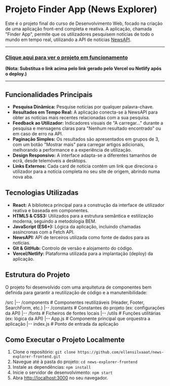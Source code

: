 # Projeto Finder App (News Explorer)

Este é o projeto final do curso de Desenvolvimento Web, focado na criação de uma aplicação front-end completa e reativa. A aplicação, chamada "Finder App", permite que os utilizadores pesquisem notícias de todo o mundo em tempo real, utilizando a API de notícias [NewsAPI](https://newsapi.org/).

---

### **[Clique aqui para ver o projeto em funcionamento](https://news-explorer-frontend-alpha.vercel.app)**

**(Nota: Substitua o link acima pelo link gerado pelo Vercel ou Netlify após o deploy.)**

---

## Funcionalidades Principais

-   **Pesquisa Dinâmica:** Pesquise notícias por qualquer palavra-chave.
-   **Resultados em Tempo Real:** A aplicação conecta-se à NewsAPI para obter as notícias mais recentes relacionadas com a sua pesquisa.
-   **Feedback ao Utilizador:** Indicadores visuais de "A carregar..." durante a pesquisa e mensagens claras para "Nenhum resultado encontrado" ou em caso de erro na API.
-   **Paginação Simples:** Os resultados são apresentados em grupos de 3, com um botão "Mostrar mais" para carregar artigos adicionais, melhorando a performance e a experiência de utilização.
-   **Design Responsivo:** A interface adapta-se a diferentes tamanhos de ecrã, desde telemóveis a desktops.
-   **Links Externos:** Cada card de notícia contém um link que direciona o utilizador para a notícia completa no seu site de origem, abrindo numa nova aba.

## Tecnologias Utilizadas

-   **React:** A biblioteca principal para a construção da interface de utilizador reativa e baseada em componentes.
-   **HTML5 & CSS3:** Utilizados para a estrutura semântica e estilização moderna, seguindo a metodologia BEM.
-   **JavaScript (ES6+):** Lógica da aplicação, incluindo chamadas assíncronas com a Fetch API.
-   **NewsAPI:** API de terceiros utilizada como fonte de dados para as notícias.
-   **Git & GitHub:** Controlo de versão e alojamento do código.
-   **Vercel/Netlify:** Plataforma utilizada para a implantação (deploy) da aplicação.

## Estrutura do Projeto

O projeto foi desenvolvido com uma arquitetura de componentes bem definida para garantir a reutilização de código e a manutenibilidade:


/src
|-- /components     # Componentes reutilizáveis (Header, Footer, SearchForm, etc.)
|-- /constants      # Constantes do projeto (ex: configurações da API)
|-- /fonts          # Ficheiros de fontes locais
|-- /utils          # Funções utilitárias (ex: lógica da API)
|-- App.js          # Componente principal que orquestra a aplicação
|-- index.js        # Ponto de entrada da aplicação


## Como Executar o Projeto Localmente

1.  Clone o repositório: `git clone https://github.com/ellensilvaaat/news-explorer-frontend.git`
2.  Navegue até à pasta do projeto: `cd news-explorer-frontend`
3.  Instale as dependências: `npm install`
4.  Inicie o servidor de desenvolvimento: `npm start`
5.  Abra [http://localhost:3000](http://localhost:3000) no seu navegador.

